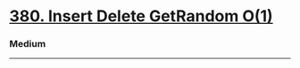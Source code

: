 # [380. Insert Delete GetRandom O(1)](https://leetcode.com/problems/insert-delete-getrandom-o1/)
### Medium
---
